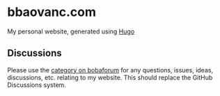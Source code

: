 # bbaovanc.com

My personal website, generated using [Hugo](https://gohugo.io)

## Discussions

Please use the [category on
bobaforum](https://talkyard.bbaovanc.com/top/my-website) for any questions,
issues, ideas, discussions, etc. relating to my website. This should replace the
GitHub Discussions system.
